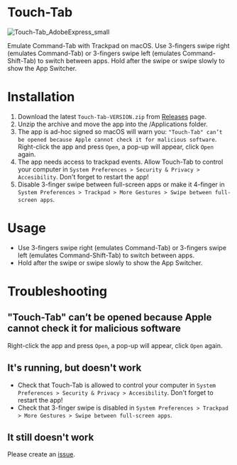# Touch-Tab

![Touch-Tab_AdobeExpress_small](https://user-images.githubusercontent.com/511242/185958284-e0f962aa-3f88-4d95-9176-3f3fe49a24c8.gif)

Emulate Command-Tab with Trackpad on macOS.
Use 3-fingers swipe right (emulates Command-Tab) or 3-fingers swipe left (emulates Command-Shift-Tab) to switch between apps.
Hold after the swipe or swipe slowly to show the App Switcher.

# Installation
1. Download the latest `Touch-Tab-VERSION.zip` from [Releases](https://github.com/ris58h/Touch-Tab/releases) page.
2. Unzip the archive and move the app into the /Applications folder.
3. The app is ad-hoc signed so macOS will warn you: `"Touch-Tab" can’t be opened because Apple cannot check it for malicious software`. Right-click the app and press `Open`, a pop-up will appear, click `Open` again.
4. The app needs access to trackpad events. Allow Touch-Tab to control your computer in `System Preferences > Security & Privacy > Accesibility`. Don't forget to restart the app!
5. Disable 3-finger swipe between full-screen apps or make it 4-finger in `System Preferences > Trackpad > More Gestures > Swipe between full-screen apps`.

# Usage
- Use 3-fingers swipe right (emulates Command-Tab) or 3-fingers swipe left (emulates Command-Shift-Tab) to switch between apps.
- Hold after the swipe or swipe slowly to show the App Switcher.

# Troubleshooting
## "Touch-Tab" can’t be opened because Apple cannot check it for malicious software
Right-click the app and press `Open`, a pop-up will appear, click `Open` again.
## It's running, but doesn't work
- Check that Touch-Tab is allowed to control your computer in `System Preferences > Security & Privacy > Accesibility`. Don't forget to restart the app!
- Check that 3-finger swipe is disabled in `System Preferences > Trackpad > More Gestures > Swipe between full-screen apps`.
## It still doesn't work
Please create an [issue](https://github.com/ris58h/Touch-Tab/issues).
